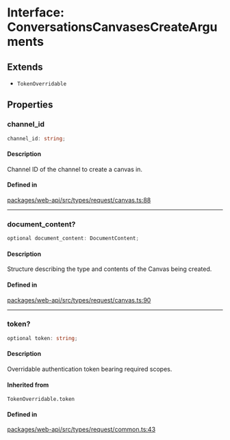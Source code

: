 # Interface: ConversationsCanvasesCreateArguments

## Extends

- `TokenOverridable`

## Properties

### channel\_id

```ts
channel_id: string;
```

#### Description

Channel ID of the channel to create a canvas in.

#### Defined in

[packages/web-api/src/types/request/canvas.ts:88](https://github.com/slackapi/node-slack-sdk/blob/c15385ef93ccdde9702f52f7d1f445999203d794/packages/web-api/src/types/request/canvas.ts#L88)

***

### document\_content?

```ts
optional document_content: DocumentContent;
```

#### Description

Structure describing the type and contents of the Canvas being created.

#### Defined in

[packages/web-api/src/types/request/canvas.ts:90](https://github.com/slackapi/node-slack-sdk/blob/c15385ef93ccdde9702f52f7d1f445999203d794/packages/web-api/src/types/request/canvas.ts#L90)

***

### token?

```ts
optional token: string;
```

#### Description

Overridable authentication token bearing required scopes.

#### Inherited from

`TokenOverridable.token`

#### Defined in

[packages/web-api/src/types/request/common.ts:43](https://github.com/slackapi/node-slack-sdk/blob/c15385ef93ccdde9702f52f7d1f445999203d794/packages/web-api/src/types/request/common.ts#L43)
